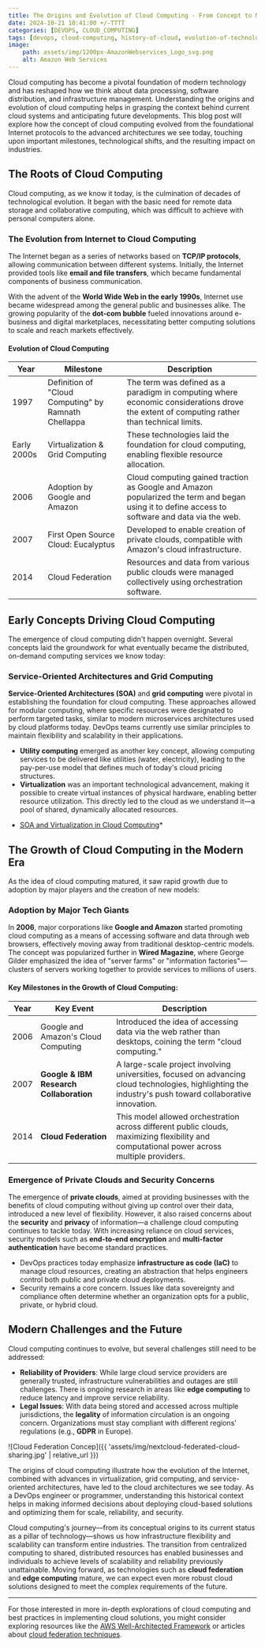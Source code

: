```yaml
---
title: The Origins and Evolution of Cloud Computing - From Concept to Modern Realities 
date: 2024-10-21 10:41:00 +/-TTTT
categories: [DEVOPS, CLOUD_COMPUTING]
tags: [devops, cloud-computing, history-of-cloud, evolution-of-technology, devops-architecture, distributed-systems]
image:
    path: assets/img/1200px-AmazonWebservices_Logo_svg.png 
    alt: Amazon Web Services
---
```


Cloud computing has become a pivotal foundation of modern technology and has reshaped how we think about data processing, software distribution, and infrastructure management. Understanding the origins and evolution of cloud computing helps in grasping the context behind current cloud systems and anticipating future developments. This blog post will explore how the concept of cloud computing evolved from the foundational Internet protocols to the advanced architectures we see today, touching upon important milestones, technological shifts, and the resulting impact on industries.

## The Roots of Cloud Computing

Cloud computing, as we know it today, is the culmination of decades of technological evolution. It began with the basic need for remote data storage and collaborative computing, which was difficult to achieve with personal computers alone.

### The Evolution from Internet to Cloud Computing

The Internet began as a series of networks based on **TCP/IP protocols**, allowing communication between different systems. Initially, the Internet provided tools like **email and file transfers**, which became fundamental components of business communication.

With the advent of the **World Wide Web in the early 1990s**, Internet use became widespread among the general public and businesses alike. The growing popularity of the **dot-com bubble** fueled innovations around e-business and digital marketplaces, necessitating better computing solutions to scale and reach markets effectively.

#### Evolution of Cloud Computing

| Year | Milestone | Description |
|------|-----------|-------------|
| 1997  | Definition of "Cloud Computing" by Ramnath Chellappa | The term was defined as a paradigm in computing where economic considerations drove the extent of computing rather than technical limits. |
| Early 2000s | Virtualization & Grid Computing | These technologies laid the foundation for cloud computing, enabling flexible resource allocation. |
| 2006  | Adoption by Google and Amazon | Cloud computing gained traction as Google and Amazon popularized the term and began using it to define access to software and data via the web. |
| 2007  | First Open Source Cloud: Eucalyptus | Developed to enable creation of private clouds, compatible with Amazon's cloud infrastructure. |
| 2014  | Cloud Federation | Resources and data from various public clouds were managed collectively using orchestration software. |

## Early Concepts Driving Cloud Computing

The emergence of cloud computing didn't happen overnight. Several concepts laid the groundwork for what eventually became the distributed, on-demand computing services we know today:

### Service-Oriented Architectures and Grid Computing

**Service-Oriented Architectures (SOA)** and **grid computing** were pivotal in establishing the foundation for cloud computing. These approaches allowed for modular computing, where specific resources were designated to perform targeted tasks, similar to modern microservices architectures used by cloud platforms today. DevOps teams currently use similar principles to maintain flexibility and scalability in their applications.

- **Utility computing** emerged as another key concept, allowing computing services to be delivered like utilities (water, electricity), leading to the pay-per-use model that defines much of today's cloud pricing structures.
- **Virtualization** was an important technological advancement, making it possible to create virtual instances of physical hardware, enabling better resource utilization. This directly led to the cloud as we understand it—a pool of shared, dynamically allocated resources.

* [SOA and Virtualization in Cloud Computing](https://www.redhat.com/en/topics/cloud-native-apps/what-is-service-oriented-architecture)*

## The Growth of Cloud Computing in the Modern Era

As the idea of cloud computing matured, it saw rapid growth due to adoption by major players and the creation of new models:

### Adoption by Major Tech Giants

In **2006**, major corporations like **Google and Amazon** started promoting cloud computing as a means of accessing software and data through web browsers, effectively moving away from traditional desktop-centric models. The concept was popularized further in **Wired Magazine**, where George Gilder emphasized the idea of "server farms" or "information factories"—clusters of servers working together to provide services to millions of users.

#### Key Milestones in the Growth of Cloud Computing:

| Year   | Key Event | Description |
|--------|-----------|-------------|
| 2006   | Google and Amazon's Cloud Computing | Introduced the idea of accessing data via the web rather than desktops, coining the term "cloud computing." |
| 2007   | **Google & IBM Research Collaboration** | A large-scale project involving universities, focused on advancing cloud technologies, highlighting the industry's push toward collaborative innovation. |
| 2014   | **Cloud Federation** | This model allowed orchestration across different public clouds, maximizing flexibility and computational power across multiple providers. |

### Emergence of Private Clouds and Security Concerns

The emergence of **private clouds**, aimed at providing businesses with the benefits of cloud computing without giving up control over their data, introduced a new level of flexibility. However, it also raised concerns about the **security** and **privacy** of information—a challenge cloud computing continues to tackle today. With increasing reliance on cloud services, security models such as **end-to-end encryption** and **multi-factor authentication** have become standard practices.

- DevOps practices today emphasize **infrastructure as code (IaC)** to manage cloud resources, creating an abstraction that helps engineers control both public and private cloud deployments.
- Security remains a core concern. Issues like data sovereignty and compliance often determine whether an organization opts for a public, private, or hybrid cloud.

##  Modern Challenges and the Future

Cloud computing continues to evolve, but several challenges still need to be addressed:

- **Reliability of Providers**: While large cloud service providers are generally trusted, infrastructure vulnerabilities and outages are still challenges. There is ongoing research in areas like **edge computing** to reduce latency and improve service reliability.
- **Legal Issues**: With data being stored and accessed across multiple jurisdictions, the **legality** of information circulation is an ongoing concern. Organizations must stay compliant with different regions' regulations (e.g., **GDPR** in Europe).

![Cloud Federation Concep]({{ 'assets/img/nextcloud-federated-cloud-sharing.jpg' | relative_url }})

The origins of cloud computing illustrate how the evolution of the Internet, combined with advances in virtualization, grid computing, and service-oriented architectures, have led to the cloud architectures we see today. As a DevOps engineer or programmer, understanding this historical context helps in making informed decisions about deploying cloud-based solutions and optimizing them for scale, reliability, and security.

Cloud computing's journey—from its conceptual origins to its current status as a pillar of technology—shows us how infrastructure flexibility and scalability can transform entire industries. The transition from centralized computing to shared, distributed resources has enabled businesses and individuals to achieve levels of scalability and reliability previously unattainable. Moving forward, as technologies such as **cloud federation** and **edge computing** mature, we can expect even more robust cloud solutions designed to meet the complex requirements of the future.

---

For those interested in more in-depth explorations of cloud computing and best practices in implementing cloud solutions, you might consider exploring resources like the [AWS Well-Architected Framework](https://aws.amazon.com/architecture/well-architected/) or articles about [cloud federation techniques](https://ieeexplore.ieee.org/document/9952660).
